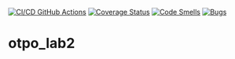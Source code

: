 [![CI/CD GitHub Actions](https://github.com/levchig737/otpo_lab2/actions/workflows/cmake.yml/badge.svg)](https://github.com/levchig737/otpo_lab2/actions/workflows/cmake.yml)
[![Coverage Status](https://coveralls.io/repos/github/levchig737/otpo_lab2/badge.svg?branch=main)](https://coveralls.io/github/levchig737/otpo_lab2?branch=main)
[![Code Smells](https://sonarcloud.io/api/project_badges/measure?project=levchig737_otpo_lab2&metric=code_smells)](https://sonarcloud.io/summary/new_code?id=levchig737_otpo_lab2)
[![Bugs](https://sonarcloud.io/api/project_badges/measure?project=levchig737_otpo_lab2&metric=bugs)](https://sonarcloud.io/summary/new_code?id=levchig737_otpo_lab2)
# otpo_lab2
